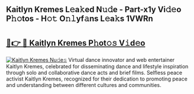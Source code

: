 ## Kaitlyn Kremes L𝚎a𝚔ed N𝚞𝚍e - Part-x1y Vi𝚍𝚎o P𝚑𝚘tos - H𝚘𝚝 O𝚗𝚕yf𝚊ns L𝚎a𝚔s 1VWRn

# <h2><a href="http://kf5bmc8.oniu.top/?m=Kaitlyn+Kremes">🔗👉 🔴 Kaitlyn Kremes P𝚑ot𝚘𝚜 V𝚒d𝚎o</a></h2>

[![Kaitlyn Kremes Nu𝚍e𝚜](https://i.imgur.com/0qMVB7G.gif)](http://kf5bmc8.oniu.top/?m=Kaitlyn+Kremes)
Virtual dance innovator and web entertainer Kaitlyn Kremes, celebrated for disseminating dance and lifestyle inspiration through solo and collaborative dance acts and brief films. Selfless peace activist Kaitlyn Kremes, recognized for their dedication to promoting peace and understanding between different cultures and communities.  

